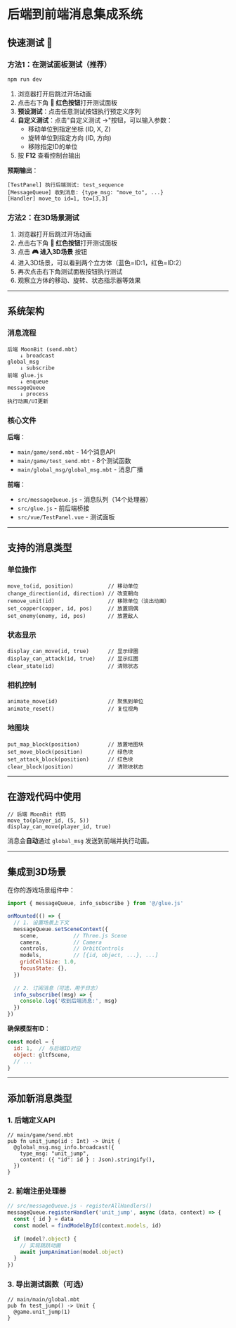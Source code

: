 # 后端到前端消息集成系统

## 快速测试 🚀

### 方法1：在测试面板测试（推荐）

```bash
npm run dev
```

1. 浏览器打开后跳过开场动画
2. 点击右下角 **🧪 红色按钮**打开测试面板
3. **预设测试**：点击任意测试按钮执行预定义序列
4. **自定义测试**：点击"自定义测试 →"按钮，可以输入参数：
   - 移动单位到指定坐标 (ID, X, Z)
   - 旋转单位到指定方向 (ID, 方向)
   - 移除指定ID的单位
5. 按 **F12** 查看控制台输出

**预期输出**：
```
[TestPanel] 执行后端测试: test_sequence
[MessageQueue] 收到消息: {type_msg: "move_to", ...}
[Handler] move_to id=1, to=[3,3]
```

### 方法2：在3D场景测试

1. 浏览器打开后跳过开场动画
2. 点击右下角 **🧪 红色按钮**打开测试面板
3. 点击 **🎮 进入3D场景** 按钮
4. 进入3D场景，可以看到两个立方体（蓝色=ID:1，红色=ID:2）
5. 再次点击右下角测试面板按钮执行测试
6. 观察立方体的移动、旋转、状态指示器等效果

---

## 系统架构

### 消息流程

```
后端 MoonBit (send.mbt)
    ↓ broadcast
global_msg
    ↓ subscribe
前端 glue.js
    ↓ enqueue
messageQueue
    ↓ process
执行动画/UI更新
```

### 核心文件

**后端**：
- `main/game/send.mbt` - 14个消息API
- `main/game/test_send.mbt` - 8个测试函数
- `main/global_msg/global_msg.mbt` - 消息广播

**前端**：
- `src/messageQueue.js` - 消息队列（14个处理器）
- `src/glue.js` - 前后端桥接
- `src/vue/TestPanel.vue` - 测试面板

---

## 支持的消息类型

### 单位操作
```moonbit
move_to(id, position)           // 移动单位
change_direction(id, direction) // 改变朝向
remove_unit(id)                 // 移除单位（淡出动画）
set_copper(copper, id, pos)     // 放置铜偶
set_enemy(enemy, id, pos)       // 放置敌人
```

### 状态显示
```moonbit
display_can_move(id, true)      // 显示绿圈
display_can_attack(id, true)    // 显示红圈
clear_state(id)                 // 清除状态
```

### 相机控制
```moonbit
animate_move(id)                // 聚焦到单位
animate_reset()                 // 复位视角
```

### 地图块
```moonbit
put_map_block(position)         // 放置地图块
set_move_block(position)        // 绿色块
set_attack_block(position)      // 红色块
clear_block(position)           // 清除块状态
```

---

## 在游戏代码中使用

```moonbit
// 后端 MoonBit 代码
move_to(player_id, (5, 5))
display_can_move(player_id, true)
```

消息会**自动**通过 `global_msg` 发送到前端并执行动画。

---

## 集成到3D场景

在你的游戏场景组件中：

```javascript
import { messageQueue, info_subscribe } from '@/glue.js'

onMounted(() => {
  // 1. 设置场景上下文
  messageQueue.setSceneContext({
    scene,           // Three.js Scene
    camera,          // Camera
    controls,        // OrbitControls
    models,          // [{id, object, ...}, ...]
    gridCellSize: 1.0,
    focusState: {},
  })
  
  // 2. 订阅消息（可选，用于日志）
  info_subscribe((msg) => {
    console.log('收到后端消息:', msg)
  })
})
```

**确保模型有ID**：
```javascript
const model = {
  id: 1,  // 与后端ID对应
  object: gltfScene,
  // ...
}
```

---

## 添加新消息类型

### 1. 后端定义API

```moonbit
// main/game/send.mbt
pub fn unit_jump(id : Int) -> Unit {
  @global_msg.msg_info.broadcast({
    type_msg: "unit_jump",
    content: ({ "id": id } : Json).stringify(),
  })
}
```

### 2. 前端注册处理器

```javascript
// src/messageQueue.js - registerAllHandlers()
messageQueue.registerHandler('unit_jump', async (data, context) => {
  const { id } = data
  const model = findModelById(context.models, id)
  
  if (model?.object) {
    // 实现跳跃动画
    await jumpAnimation(model.object)
  }
})
```

### 3. 导出测试函数（可选）

```moonbit
// main/main/global.mbt
pub fn test_jump() -> Unit {
  @game.unit_jump(1)
}
```

